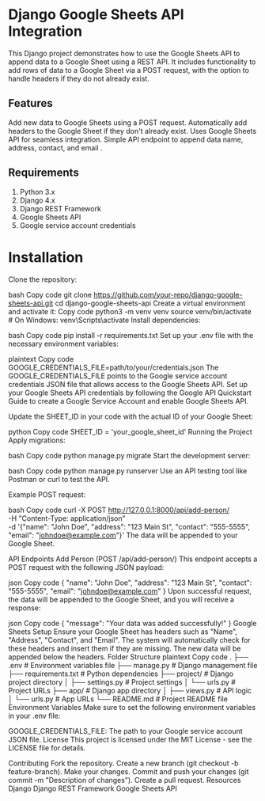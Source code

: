 # Django Google Sheets API Integration
This Django project demonstrates how to use the Google Sheets API to append data to a Google Sheet using a REST API. It includes functionality to add rows of data to a Google Sheet via a POST request, with the option to handle headers if they do not already exist.

## Features
Add new data to Google Sheets using a POST request.
Automatically add headers to the Google Sheet if they don't already exist.
Uses Google Sheets API for seamless integration.
Simple API endpoint to append data  name, address, contact, and email .

## Requirements
1. Python 3.x
2. Django 4.x
3. Django REST Framework
4. Google Sheets API
5. Google service account credentials

# Installation
Clone the repository:

bash
Copy code
git clone https://github.com/your-repo/django-google-sheets-api.git
cd django-google-sheets-api
Create a virtual environment and activate it:
Copy code
python3 -m venv venv
source venv/bin/activate  # On Windows: venv\Scripts\activate
Install dependencies:

bash
Copy code
pip install -r requirements.txt
Set up your .env file with the necessary environment variables:

plaintext
Copy code
GOOGLE_CREDENTIALS_FILE=path/to/your/credentials.json
The GOOGLE_CREDENTIALS_FILE points to the Google service account credentials JSON file that allows access to the Google Sheets API.
Set up your Google Sheets API credentials by following the Google API Quickstart Guide to create a Google Service Account and enable Google Sheets API.

Update the SHEET_ID in your code with the actual ID of your Google Sheet:

python
Copy code
SHEET_ID = 'your_google_sheet_id'
Running the Project
Apply migrations:

bash
Copy code
python manage.py migrate
Start the development server:

bash
Copy code
python manage.py runserver
Use an API testing tool like Postman or curl to test the API.

Example POST request:

bash
Copy code
curl -X POST http://127.0.0.1:8000/api/add-person/ \
-H "Content-Type: application/json" \
-d '{"name": "John Doe", "address": "123 Main St", "contact": "555-5555", "email": "johndoe@example.com"}'
The data will be appended to your Google Sheet.

API Endpoints
Add Person (POST /api/add-person/)
This endpoint accepts a POST request with the following JSON payload:

json
Copy code
{
    "name": "John Doe",
    "address": "123 Main St",
    "contact": "555-5555",
    "email": "johndoe@example.com"
}
Upon successful request, the data will be appended to the Google Sheet, and you will receive a response:

json
Copy code
{
    "message": "Your data was added successfully!"
}
Google Sheets Setup
Ensure your Google Sheet has headers such as "Name", "Address", "Contact", and "Email".
The system will automatically check for these headers and insert them if they are missing.
The new data will be appended below the headers.
Folder Structure
plaintext
Copy code
.
├── .env                  # Environment variables file
├── manage.py             # Django management file
├── requirements.txt      # Python dependencies
├── project/              # Django project directory
│   ├── settings.py       # Project settings
│   └── urls.py           # Project URLs
├── app/                  # Django app directory
│   ├── views.py          # API logic
│   └── urls.py           # App URLs
└── README.md             # Project README file
Environment Variables
Make sure to set the following environment variables in your .env file:

GOOGLE_CREDENTIALS_FILE: The path to your Google service account JSON file.
License
This project is licensed under the MIT License - see the LICENSE file for details.

Contributing
Fork the repository.
Create a new branch (git checkout -b feature-branch).
Make your changes.
Commit and push your changes (git commit -m "Description of changes").
Create a pull request.
Resources
Django
Django REST Framework
Google Sheets API